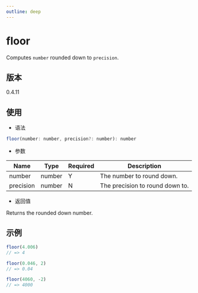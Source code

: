 ```yaml
---
outline: deep
---
```


# floor

Computes `number` rounded down to `precision`.

## 版本

0.4.11

## 使用

- 语法

```js
floor(number: number, precision?: number): number
```

- 参数

| Name        | Type        | Required | Description                       |
|-------------|-------------|----------|-----------------------------------|
| number      | number      | Y        | The number to round down.  |
| precision      | number      | N        | The precision to round down to. |

- 返回值

Returns the rounded down number.

## 示例

```js
floor(4.006)
// => 4

floor(0.046, 2)
// => 0.04

floor(4060, -2)
// => 4000
```
